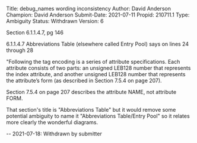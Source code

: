Title:       debug_names wording inconsistency
Author:      David Anderson
Champion:    David Anderson
Submit-Date: 2021-07-11
Propid:      210711.1
Type:        Ambiguity
Status:      Withdrawn
Version:     6

Section 6.1.1.4.7, pg 146

6.1.1.4.7 Abbreviations Table (elsewhere called Entry Pool)
says on lines 24 through 28

"Following the tag encoding is a series of attribute specifications. Each attribute 
consists of two parts:
an unsigned LEB128 number that represents the index attribute, and another unsigned
LEB128 number that represents the attribute’s form (as described in Section 7.5.4 on
page 207).

Section 7.5.4 on page 207 describes the attribute NAME, not attribute FORM.

That section's title is "Abbreviations Table" but it would remove some potential 
ambiguity to name it "Abbreviations Table/Entry Pool" so it relates more clearly 
the wonderful diagrams.


--
2021-07-18:  Withdrawn by submitter
